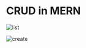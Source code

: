 # CRUD in MERN


![list](https://github.com/Dulon18/CRUD_MERN/assets/80118217/e9190028-782b-4087-bbdc-778ac70228fc)

![create](https://github.com/Dulon18/CRUD_MERN/assets/80118217/fe13d46a-0478-4e59-a046-9e38621e6fc1)
